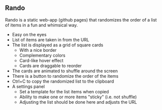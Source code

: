 ## Rando

Rando is a static web-app (github pages) that randomizes the order of a list of items in a fun and whimsical way.

- Easy on the eyes
- List of items are taken in from the URL
- The list is displayed as a grid of square cards
  - With a nice border
  - Complementary colors
  - Card-like hover effect
  - Cards are draggable to reorder
- The cards are animated to shuffle around the screen
- There is a button to randomize the order of the items
- Ctrl+C to copy the randomized list to the clipboard
- A settings panel
  - Set a template for the list items when copied
  - Ability to make one or more items "sticky" (i.e. not shuffle)
  - Adjusting the list should be done here and adjusts the URL